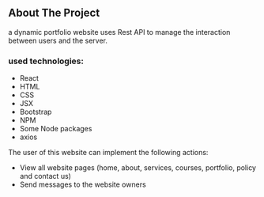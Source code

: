 ## About The Project

a dynamic portfolio website uses Rest API to manage the interaction between users and the server.

### used technologies:

- React
- HTML
- CSS
- JSX
- Bootstrap
- NPM
- Some Node packages
- axios

The user of this website can implement the following actions:

- View all website pages (home, about, services, courses, portfolio, policy and contact us)
- Send messages to the website owners
